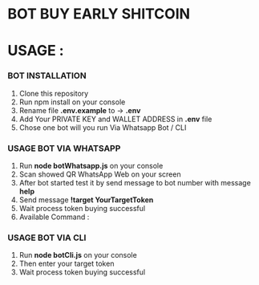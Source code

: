 # BOT BUY EARLY SHITCOIN 

<h1>USAGE :</h1>
<h3>BOT INSTALLATION </h3>
<ol>
  <li>Clone this repository</li>
  <li>Run npm install on your console</li>
  <li>Rename file <b>.env.example</b> to -> <b>.env</b></li>
  <li>Add Your PRIVATE KEY and WALLET ADDRESS in <b>.env</b> file</li>
  <li>Chose one bot will you run Via Whatsapp Bot / CLI</li>
</ol>
<h3>USAGE BOT VIA WHATSAPP</h3>
<ol>
  <li>Run <b>node botWhatsapp.js</b> on your console</li>
  <li>Scan showed QR WhatsApp Web on your screen</li>
  <li>After bot started test it by send message to bot number with message <b>help</b></li>
  <li>Send message <b>!target YourTargetToken</b></li>
  <li>Wait process token buying successful</li>
  <li>Available Command :</li>
  
</ol>

<h3>USAGE BOT VIA CLI</h3>
<ol>
  <li>Run <b>node botCli.js</b> on your console</li>
  <li>Then enter your target token</li>
  <li>Wait process token buying successful</li>
</ol>
